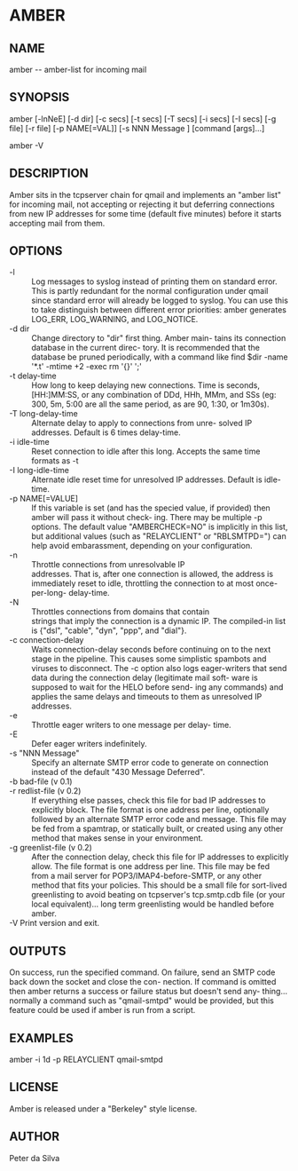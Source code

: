 # AMBER

## NAME

amber -- amber-list for incoming mail

## SYNOPSIS

amber [-lnNeE] [-d dir] [-c secs] [-t secs] [-T secs]
[-i secs] [-I secs] [-g file] [-r file] [-p NAME[=VAL]]
[-s NNN  Message ] [command [args]...]

amber -V

## DESCRIPTION

Amber sits in the tcpserver chain for qmail and implements
an "amber list" for incoming mail, not accepting or rejecting
it but deferring connections from new IP addresses for some
time (default five minutes) before it starts accepting mail
from them.

## OPTIONS

<dl>
<dt>-l
<dd>     Log  messages to syslog instead of printing them on
standard error. This is partly  redundant  for  the
normal  configuration  under  qmail  since standard
error will already be logged to syslog. You can use
this  to	take  distinguish between different error
priorities: amber generates  LOG_ERR,  LOG_WARNING,
and LOG_NOTICE.

<dt>-d dir
<dd> Change directory to "dir" first thing.  Amber main-
tains its connection database in the current direc-
tory. It is recommended that the database be pruned
periodically, with a command like find  $dir  -name
'*.t' -mtime +2 -exec rm '{}' ';'

<dt>-t delay-time
<dd>How  long to keep delaying new connections. Time is
seconds, [HH:]MM:SS, or  any  combination  of  DDd,
HHh,  MMm,  and  SSs (eg: 300, 5m, 5:00 are all the
same period, as are 90, 1:30, or 1m30s).

<dt>-T long-delay-time
<dd>Alternate delay to apply to connections from  unre-
solved IP addresses. Default is 6 times delay-time.

<dt>-i idle-time
<dd>Reset connection to idle after this  long.  Accepts
the same time formats as -t

<dt>-I long-idle-time
<dd>Alternate   idle	 reset	time  for  unresolved  IP
addresses. Default is idle-time.

<dt>-p NAME[=VALUE]
<dd>If this variable is set (and has the specied value,
if provided) then amber will pass it without check-
ing. There may be multiple -p options. The  default
value  "AMBERCHECK=NO"  is implicitly in this list,
but additional values  (such  as	"RELAYCLIENT"  or
"RBLSMTPD=") can help avoid embarassment, depending
on your configuration.

<dt>-n<dd>     Throttle	 connections   from    unresolvable    IP
<dd>addresses.   That   is,  after  one  connection  is
allowed, the address is immediately reset to  idle,
throttling the connection to at most once-per-long-
delay-time.

<dt>-N<dd>     Throttles connections  from  domains  that  contain
<dd>strings  that imply the connection is a dynamic IP.
The compiled-in list  is	{"dsl",  "cable",  "dyn",
"ppp", and "dial"}.

<dt>-c connection-delay
<dd>Waits connection-delay seconds before continuing on
to the next stage in the pipeline. This causes some
simplistic spambots and viruses to disconnect.  The
-c option also logs eager-writers  that  send  data
during  the connection delay (legitimate mail soft-
ware is supposed to wait for the HELO before  send-
ing  any	commands) and applies the same delays and
timeouts to them as unresolved IP addresses.

<dt>-e<dd>     Throttle eager writers to one  message  per  delay-
time.

<dt>-E<dd>     Defer eager writers indefinitely.

<dt>-s "NNN Message"
<dd>Specify an alternate SMTP error code to generate on
connection instead  of  the  default  "430  Message
Deferred".

<dt>-b bad-file (v 0.1)
<br>-r redlist-file (v 0.2)
<dd>If  everything else passes, check this file for bad
IP addresses to explicitly block. The  file  format
is  one address per line, optionally followed by an
alternate SMTP error code and  message.  This  file
may be fed from a spamtrap, or statically built, or
created using any other method that makes sense  in
your environment.

<dt>-g greenlist-file (v 0.2)
<dd>After  the connection delay, check this file for IP
addresses to explicitly allow. The file  format  is
one  address  per line. This file may be fed from a
mail  server  for  POP3/IMAP4-before-SMTP,  or  any
other  method  that fits your policies. This should
be a small  file  for  sort-lived  greenlisting  to
avoid  beating on tcpserver's tcp.smtp.cdb file (or
your local equivalent)...  long  term  greenlisting
would be handled before amber.

<dt>-V     Print version and exit.
</dt>

## OUTPUTS
On  success,  run the specified command. On failure, send an
SMTP code back down the socket and close	the  con-
nection.	If  command  is omitted then amber returns a
success or failure status  but  doesn't  send  any-
thing...	normally  a command such as "qmail-smtpd"
would be provided, but this feature could  be  used
if amber is run from a script.

## EXAMPLES

amber -i 1d -p RELAYCLIENT qmail-smtpd

## LICENSE

Amber  is  released  under a "Berkeley" style license.

## AUTHOR

Peter da Silva <resuna at gmail.com>

